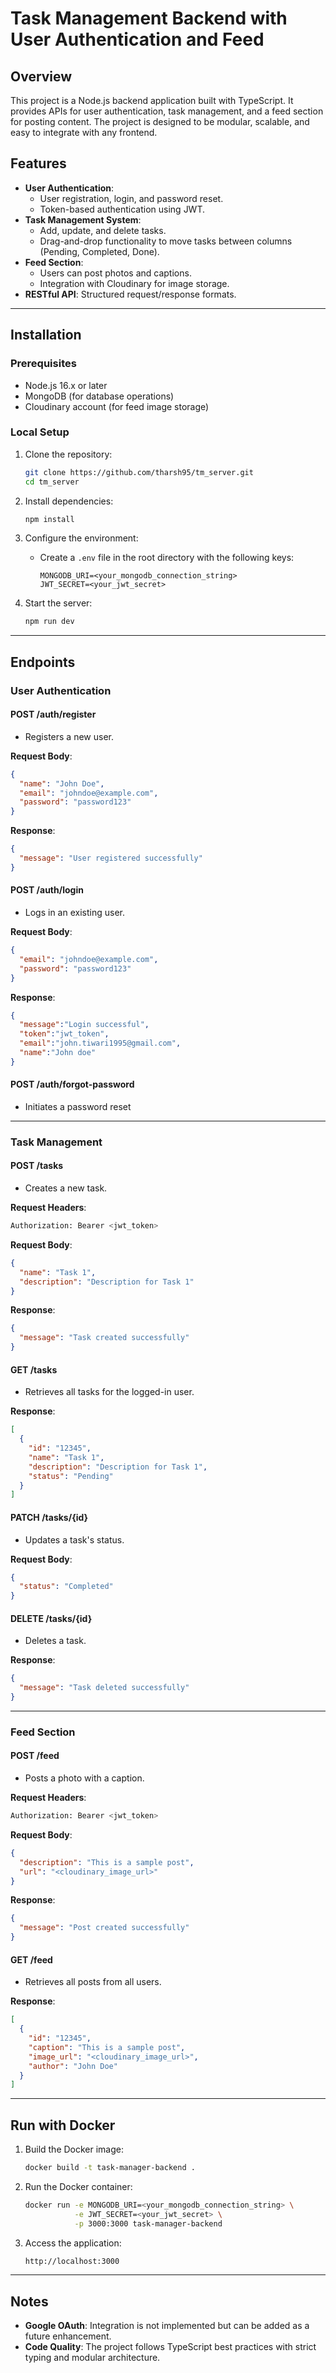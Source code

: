 # Task Management Backend with User Authentication and Feed

## Overview
This project is a Node.js backend application built with TypeScript. It provides APIs for user authentication, task management, and a feed section for posting content. The project is designed to be modular, scalable, and easy to integrate with any frontend.

## Features
- **User Authentication**:
  - User registration, login, and password reset.
  - Token-based authentication using JWT.
- **Task Management System**:
  - Add, update, and delete tasks.
  - Drag-and-drop functionality to move tasks between columns (Pending, Completed, Done).
- **Feed Section**:
  - Users can post photos and captions.
  - Integration with Cloudinary for image storage.
- **RESTful API**: Structured request/response formats.

---

## Installation

### Prerequisites
- Node.js 16.x or later
- MongoDB (for database operations)
- Cloudinary account (for feed image storage)

### Local Setup
1. Clone the repository:
   ```bash
   git clone https://github.com/tharsh95/tm_server.git
   cd tm_server
   ```

2. Install dependencies:
   ```bash
   npm install
   ```

3. Configure the environment:
   - Create a `.env` file in the root directory with the following keys:
     ```env
     MONGODB_URI=<your_mongodb_connection_string>
     JWT_SECRET=<your_jwt_secret>
     ```

4. Start the server:
   ```bash
   npm run dev
   ```

---

## Endpoints

### User Authentication

#### POST /auth/register
  - Registers a new user.

  **Request Body**:
  ```json
  {
    "name": "John Doe",
    "email": "johndoe@example.com",
    "password": "password123"
  }
  ```

  **Response**:
  ```json
  {
    "message": "User registered successfully"
  }
  ```

#### POST /auth/login
  - Logs in an existing user.

  **Request Body**:
  ```json
  {
    "email": "johndoe@example.com",
    "password": "password123"
  }
  ```

  **Response**:
  ```json
 {
    "message":"Login successful",
    "token":"jwt_token",
    "email":"john.tiwari1995@gmail.com",
    "name":"John doe"
 }
  ```

#### POST /auth/forgot-password
  - Initiates a password reset

---

### Task Management

#### POST /tasks
  - Creates a new task.

  **Request Headers**:
  ```bash
  Authorization: Bearer <jwt_token>
  ```

  **Request Body**:
  ```json
  {
    "name": "Task 1",
    "description": "Description for Task 1"
  }
  ```

  **Response**:
  ```json
  {
    "message": "Task created successfully"
  }
  ```

#### GET /tasks
  - Retrieves all tasks for the logged-in user.

  **Response**:
  ```json
  [
    {
      "id": "12345",
      "name": "Task 1",
      "description": "Description for Task 1",
      "status": "Pending"
    }
  ]
  ```

#### PATCH /tasks/{id}
  - Updates a task's status.

  **Request Body**:
  ```json
  {
    "status": "Completed"
  }
  ```

#### DELETE /tasks/{id}
  - Deletes a task.

  **Response**:
  ```json
  {
    "message": "Task deleted successfully"
  }
  ```

---

### Feed Section

#### POST /feed
  - Posts a photo with a caption.

  **Request Headers**:
  ```bash
  Authorization: Bearer <jwt_token>
  ```

  **Request Body**:
  ```json
  {
    "description": "This is a sample post",
    "url": "<cloudinary_image_url>"
  }
  ```

  **Response**:
  ```json
  {
    "message": "Post created successfully"
  }
  ```

#### GET /feed
  - Retrieves all posts from all users.

  **Response**:
  ```json
  [
    {
      "id": "12345",
      "caption": "This is a sample post",
      "image_url": "<cloudinary_image_url>",
      "author": "John Doe"
    }
  ]
  ```

---

## Run with Docker

1. Build the Docker image:
   ```bash
   docker build -t task-manager-backend .
   ```

2. Run the Docker container:
   ```bash
   docker run -e MONGODB_URI=<your_mongodb_connection_string> \
              -e JWT_SECRET=<your_jwt_secret> \
              -p 3000:3000 task-manager-backend
   ```

3. Access the application:
   ```bash
   http://localhost:3000
   ```

---

## Notes
- **Google OAuth**: Integration is not implemented but can be added as a future enhancement.
- **Code Quality**: The project follows TypeScript best practices with strict typing and modular architecture.


